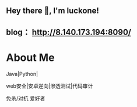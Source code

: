 ## Hey there 👋, I'm luckone!
## blog： http://8.140.173.194:8090/




# About Me
Java|Python|


web安全|安卓逆向|渗透测试|代码审计

免杀/对抗 爱好者
